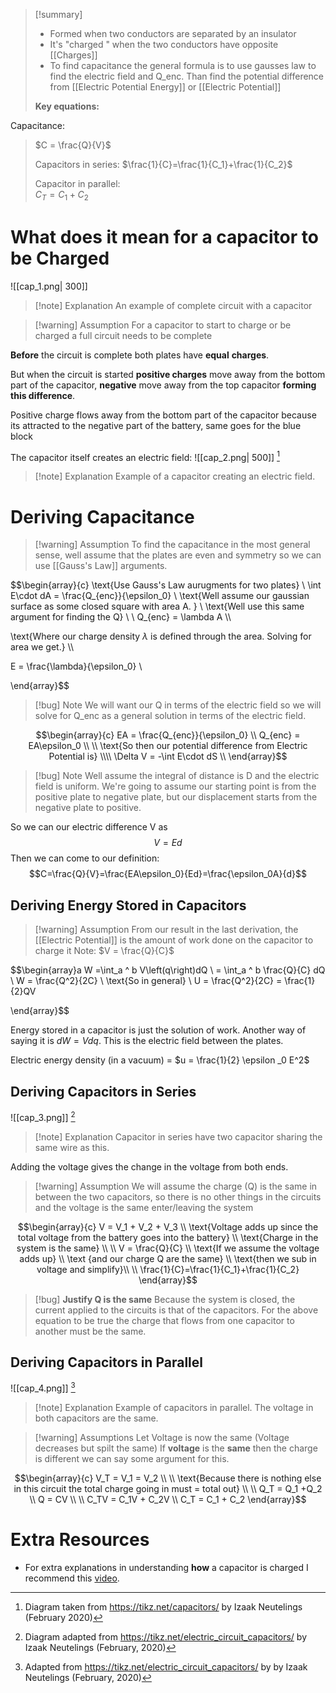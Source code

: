 
>[!summary]
>- Formed when two conductors are separated by an insulator 
>- It's "charged " when the two conductors have opposite [[Charges]]
>- To find capacitance the general formula is to use gausses law to find the electric field and Q_enc. Than find the potential difference from [[Electric Potential Energy]] or [[Electric Potential]]
>
>**Key equations:**
>
Capacitance:
> $C = \frac{Q}{V}$
> 
>Capacitors in series:
  $\frac{1}{C}=\frac{1}{C_1}+\frac{1}{C_2}$
  >
>Capacitor in parallel:  
>$C_T = C_1 + C_2$

# What does it mean for a capacitor to be Charged
![[cap_1.png| 300]]
>[!note] Explanation
An example of complete circuit with a capacitor 

>[!warning] Assumption
For a capacitor to start to charge or be charged a full circuit needs to be complete

**Before** the circuit is complete both plates have **equal** **charges**. 

But when the circuit is started **positive charges** move away from the bottom part of the capacitor, **negative** move away from the top capacitor **forming this difference**.

Positive charge flows away from the bottom part of the capacitor because its attracted to the negative part of the battery, same goes for the blue block

The capacitor itself creates an electric field:
![[cap_2.png| 500]] 
[^1]
>[!note] Explanation
Example of a capacitor creating an electric field. 


# Deriving Capacitance 
>[!warning] Assumption 
To find the capacitance in the most general sense, well assume that the plates are even and symmetry  so we can use [[Gauss's Law]] arguments.

$$\begin{array}{c}
\text{Use Gauss's Law aurugments for two plates} \\ 
\int E\cdot dA = \frac{Q_{enc}}{\epsilon_0} \\ 
\text{Well assume our gaussian surface as some closed square with area A.
} \\ \text{Well use this same argument for finding the Q} \\ \\
Q_{enc} = \lambda A \\\\

\text{Where our charge density $\lambda$ is defined through the area. Solving for area we get.} \\\\

E = \frac{\lambda}{\epsilon_0} \\ 

\end{array}$$

>[!bug] Note 
We will want our Q in terms of the electric field so we will solve for Q_enc as a general solution in terms of the electric field.

$$\begin{array}{c}
EA = \frac{Q_{enc}}{\epsilon_0} \\ 
Q_{enc} = EA\epsilon_0 \\ \\
\text{So then our potential difference from Electric Potential is} \\\\
\Delta V = -\int E\cdot dS \\ 
\end{array}$$

>[!bug] Note
Well assume the integral of distance is D and the electric field is uniform. 
We're going to assume our starting point is from the positive plate to negative plate, but our displacement starts from the negative plate to positive.

So we can our electric difference V as
$$V = Ed$$
Then we can come to our definition:
$$C=\frac{Q}{V}=\frac{EA\epsilon_0}{Ed}=\frac{\epsilon_0A}{d}$$
## Deriving Energy Stored in Capacitors
>[!warning] Assumption 
From our result in the last derivation, the [[Electric Potential]] is the amount of work done on the capacitor to charge it
Note: $V = \frac{Q}{C}$

$$\begin{array}a
W =\int_a ^ b V\left(q\right)dQ \\ 
= \int_a ^ b \frac{Q}{C} dQ \\ 
W = \frac{Q^2}{2C} \\ 
\text{So in general} \\ 
U = \frac{Q^2}{2C} = \frac{1}{2}QV 

\end{array}$$

Energy stored in a capacitor is just the solution of work. Another way of saying it is $dW = Vdq$. This is the electric field between the plates.

Electric energy density (in a vacuum) = $u  = \frac{1}{2} \epsilon _0 E^2$ 

## Deriving Capacitors in Series
![[cap_3.png]] [^2]
>[!note] Explanation
Capacitor in series have two capacitor sharing the same wire as this.
>
Adding the voltage gives the change in the voltage from both ends.

>[!warning] Assumption 
We will assume the charge (Q) is the same in between the two capacitors, so there is no other things in the circuits and the voltage is the same enter/leaving the system 

$$\begin{array}{c} 
V = V_1 + V_2  + V_3 \\ 
\text{Voltage adds up since the total voltage from the battery goes into the battery} \\  \text{Charge in the system is the same}
\\ \\
V = \frac{Q}{C} \\ \text{If we assume the voltage adds up} \\  \text {and our charge Q are the same} \\ \text{then we sub in voltage and simplify}\\
\\ 
\frac{1}{C}=\frac{1}{C_1}+\frac{1}{C_2}
\end{array}$$

>[!bug] **Justify Q is the same**
>Because the system is closed, the current applied to the circuits  is that of the capacitors. For the above equation to be true the charge that flows from one capacitor to another must be the same.
## Deriving Capacitors in Parallel 
![[cap_4.png]] [^3]
>[!note] Explanation
Example of capacitors in parallel. The voltage in both capacitors are the same.

>[!warning] Assumptions 
>Let Voltage is now the same (Voltage decreases but spilt the same)
If **voltage** is the **same** then the charge is different we can say some argument for this.

$$\begin{array}{c}
V_T = V_1 = V_2 \\ \\
\text{Because there is nothing else in this circuit the total charge going in must = total out} \\ \\
Q_T = Q_1 +Q_2 \\ 
Q = CV \\ \\
C_TV = C_1V + C_2V \\ 
C_T = C_1 + C_2
\end{array}$$

# Extra Resources 
- For extra explanations in understanding **how** a capacitor is charged I recommend this [video](https://www.youtube.com/watch?v=Ag2RujOHqJ8&ab_channel=AllAmericanFiveRadio).



[^1]: Diagram taken from https://tikz.net/capacitors/ by Izaak Neutelings (February 2020)

[^2]: Diagram adapted from https://tikz.net/electric_circuit_capacitors/ by Izaak Neutelings (February, 2020) 

[^3]: Adapted from https://tikz.net/electric_circuit_capacitors/ by by Izaak Neutelings (February, 2020) 

